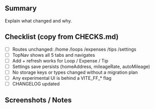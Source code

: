 ## Summary
Explain what changed and why.

## Checklist (copy from CHECKS.md)
- [ ] Routes unchanged: /home /loops /expenses /tips /settings
- [ ] TopNav shows all 5 tabs and navigates
- [ ] Add + refresh works for Loop / Expense / Tip
- [ ] Settings save persists (homeAddress, mileageRate, autoMileage)
- [ ] No storage keys or types changed without a migration plan
- [ ] Any experimental UI is behind a VITE_FF_* flag
- [ ] CHANGELOG updated

## Screenshots / Notes
